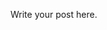 <!-- 
.. title: Linuxing it up
.. slug: linuxing-it-up
.. date: 2515-04-22 19:33:33 UTC-05:00
.. tags: 
.. category: 
.. link: 
.. description: 
.. type: text
-->

Write your post here.

